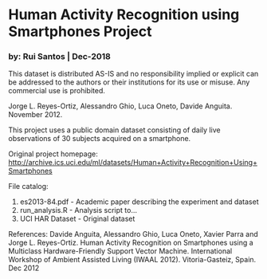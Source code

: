 
# Human Activity Recognition using Smartphones Project
### by: Rui Santos | Dec-2018

This dataset is distributed AS-IS and no responsibility implied or explicit can be addressed to the authors or their institutions for its use or misuse. Any commercial use is prohibited.

Jorge L. Reyes-Ortiz, Alessandro Ghio, Luca Oneto, Davide Anguita. November 2012.


This project uses a public domain dataset consisting of daily live observations of 30 subjects acquired on a smartphone.

Original project homepage: http://archive.ics.uci.edu/ml/datasets/Human+Activity+Recognition+Using+Smartphones


File catalog:

1. es2013-84.pdf - Academic paper describing the experiment and dataset
2. run_analysis.R - Analysis script to...
3. UCI HAR Dataset - Original dataset


References:
Davide Anguita, Alessandro Ghio, Luca Oneto, Xavier Parra and Jorge L. Reyes-Ortiz. Human Activity Recognition on Smartphones using a Multiclass Hardware-Friendly Support Vector Machine. International Workshop of Ambient Assisted Living (IWAAL 2012). Vitoria-Gasteiz, Spain. Dec 2012

